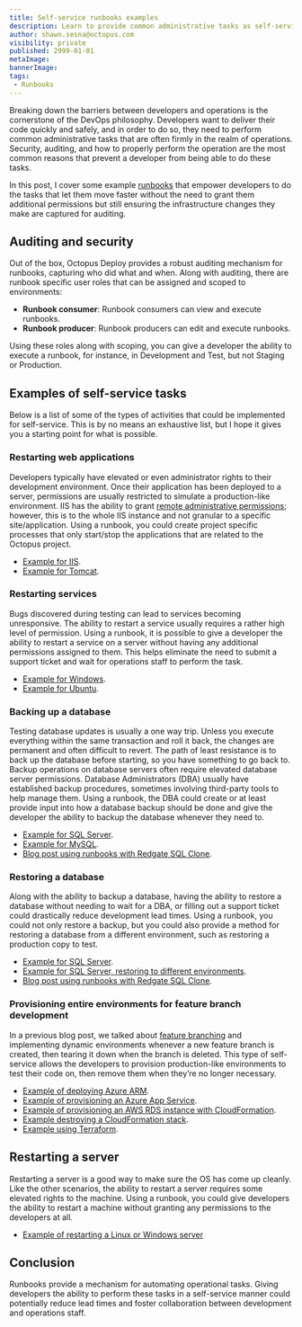 ```yaml
---
title: Self-service runbooks examples
description: Learn to provide common administrative tasks as self-service runbooks.
author: shawn.sesna@octopus.com
visibility: private
published: 2999-01-01
metaImage:
bannerImage:
tags:
 - Runbooks
---
```


Breaking down the barriers between developers and operations is the cornerstone of the DevOps philosophy.  Developers want to deliver their code quickly and safely, and in order to do so, they need to perform common administrative tasks that are often firmly in the realm of operations.  Security, auditing, and how to properly perform the operation are the most common reasons that prevent a developer from being able to do these tasks.  

In this post, I cover some example [runbooks](https://octopus.com/docs/runbooks) that empower developers to do the tasks that let them move faster without the need to grant them additional permissions but still ensuring the infrastructure changes they make are captured for auditing.

## Auditing and security

Out of the box, Octopus Deploy provides a robust auditing mechanism for runbooks, capturing who did what and when.  Along with auditing, there are runbook specific user roles that can be assigned and scoped to environments:

- **Runbook consumer**: Runbook consumers can view and execute runbooks.
- **Runbook producer**: Runbook producers can edit and execute runbooks.

Using these roles along with scoping, you can give a developer the ability to execute a runbook, for instance, in Development and Test, but not Staging or Production.

## Examples of self-service tasks

Below is a list of some of the types of activities that could be implemented for self-service.  This is by no means an exhaustive list, but I hope it gives you a starting point for what is possible.

### Restarting web applications

Developers typically have elevated or even administrator rights to their development environment.  Once their application has been deployed to a server, permissions are usually restricted to simulate a production-like environment.  IIS has the ability to grant [remote administrative permissions](https://docs.microsoft.com/en-us/iis/manage/remote-administration/remote-administration-for-iis-manager); however, this is to the whole IIS instance and not granular to a specific site/application.  Using a runbook, you could create project specific processes that only start/stop the applications that are related to the Octopus project.
- [Example for IIS](https://octopus.com/docs/runbooks/runbook-examples/routine/iis-maintenance).
- [Example for Tomcat](https://octopus.com/docs/runbooks/runbook-examples/routine/restarting-tomcat).

### Restarting services

Bugs discovered during testing can lead to services becoming unresponsive.  The ability to restart a service usually requires a rather high level of permission.  Using a runbook, it is possible to give a developer the ability to restart a service on a server without having any additional permissions assigned to them.  This helps eliminate the need to submit a support ticket and wait for operations staff to perform the task.

- [Example for Windows](https://octopus.com/docs/runbooks/runbook-examples/services/windows-services).
- [Example for Ubuntu](https://octopus.com/docs/runbooks/runbook-examples/services/restart-linux-service).

### Backing up a database

Testing database updates is usually a one way trip.  Unless you execute everything within the same transaction and roll it back, the changes are permanent and often difficult to revert.  The path of least resistance is to back up the database before starting, so you have something to go back to.  Backup operations on database servers often require elevated database server permissions.  Database Administrators (DBA) usually have established backup procedures, sometimes involving third-party tools to help manage them.  Using a runbook, the DBA could create or at least provide input into how a database backup should be done and give the developer the ability to backup the database whenever they need to.

- [Example for SQL Server](https://octopus.com/docs/runbooks/runbook-examples/databases/backup-mssql-database).
- [Example for MySQL](https://octopus.com/docs/runbooks/runbook-examples/databases/backup-mysql-database).
- [Blog post using runbooks with Redgate SQL Clone](https://octopus.com/blog/self-service-database-provisioning-with-octopus-runbooks-and-redgate-sql-clone).

### Restoring a database

Along with the ability to backup a database, having the ability to restore a database without needing to wait for a DBA, or filling out a support ticket could drastically reduce development lead times.  Using a runbook, you could not only restore a backup, but you could also provide a method for restoring a database from a different environment, such as restoring a production copy to test.

- [Example for SQL Server](https://octopus.com/docs/runbooks/runbook-examples/databases/restore-mssql-database).
- [Example for SQL Server, restoring to different environments](https://octopus.com/docs/runbooks/runbook-examples/databases/restore-mssql-database-to-environment).
- [Blog post using runbooks with Redgate SQL Clone](https://octopus.com/blog/self-service-database-provisioning-with-octopus-runbooks-and-redgate-sql-clone).


### Provisioning entire environments for feature branch development

In a previous blog post, we talked about [feature branching](https://octopus.com/blog/rethinking-feature-branch-deployments) and implementing dynamic environments whenever a new feature branch is created, then tearing it down when the branch is deleted.  This type of self-service allows the developers to provision production-like environments to test their code on, then remove them when they’re no longer necessary.

- [Example of deploying Azure ARM](https://octopus.com/docs/runbooks/runbook-examples/azure/resource-groups).
- [Example of provisioning an Azure App Service](https://octopus.com/docs/runbooks/runbook-examples/azure/provision-app-service).
- [Example of provisioning an AWS RDS instance with CloudFormation](https://octopus.com/docs/runbooks/runbook-examples/aws/create-rds).
- [Example destroying a CloudFormation stack](https://octopus.com/docs/runbooks/runbook-examples/aws/destroy-stack).
- [Example using Terraform](https://octopus.com/docs/runbooks/runbook-examples/terraform/provision-aws-with-terraform).

## Restarting a server

Restarting a server is a good way to make sure the OS has come up cleanly.  Like the other scenarios, the ability to restart a server requires some elevated rights to the machine.  Using a runbook, you could give developers the ability to restart a machine without granting any permissions to the developers at all.

- [Example of restarting a Linux or Windows server](https://octopus.com/docs/runbooks/runbook-examples/emergency/restart-server)

## Conclusion

Runbooks provide a mechanism for automating operational tasks.  Giving developers the ability to perform these tasks in a self-service manner could potentially reduce lead times and foster collaboration between development and operations staff.
